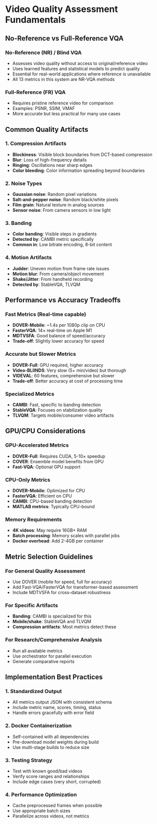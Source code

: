 # Video Quality Assessment Fundamentals

## No-Reference vs Full-Reference VQA

### No-Reference (NR) / Blind VQA
- Assesses video quality without access to original/reference video
- Uses learned features and statistical models to predict quality
- Essential for real-world applications where reference is unavailable
- All 13 metrics in this system are NR-VQA methods

### Full-Reference (FR) VQA
- Requires pristine reference video for comparison
- Examples: PSNR, SSIM, VMAF
- More accurate but less practical for many use cases

## Common Quality Artifacts

### 1. Compression Artifacts
- **Blockiness**: Visible block boundaries from DCT-based compression
- **Blur**: Loss of high-frequency details
- **Ringing**: Oscillations near sharp edges
- **Color bleeding**: Color information spreading beyond boundaries

### 2. Noise Types
- **Gaussian noise**: Random pixel variations
- **Salt-and-pepper noise**: Random black/white pixels
- **Film grain**: Natural texture in analog sources
- **Sensor noise**: From camera sensors in low light

### 3. Banding
- **Color banding**: Visible steps in gradients
- **Detected by**: CAMBI metric specifically
- **Common in**: Low bitrate encoding, 8-bit content

### 4. Motion Artifacts
- **Judder**: Uneven motion from frame rate issues
- **Motion blur**: From camera/object movement
- **Shake/Jitter**: From handheld recording
- **Detected by**: StableVQA, TLVQM

## Performance vs Accuracy Tradeoffs

### Fast Metrics (Real-time capable)
- **DOVER-Mobile**: ~1.4s per 1080p clip on CPU
- **FasterVQA**: 14× real-time on Apple M1
- **MDTVSFA**: Good balance of speed/accuracy
- **Trade-off**: Slightly lower accuracy for speed

### Accurate but Slower Metrics
- **DOVER-Full**: GPU required, higher accuracy
- **Video-BLIINDS**: Very slow (5+ min/video) but thorough
- **VIDEVAL**: 60 features, comprehensive but slower
- **Trade-off**: Better accuracy at cost of processing time

### Specialized Metrics
- **CAMBI**: Fast, specific to banding detection
- **StableVQA**: Focuses on stabilization quality
- **TLVQM**: Targets mobile/consumer video artifacts

## GPU/CPU Considerations

### GPU-Accelerated Metrics
- **DOVER-Full**: Requires CUDA, 5-10× speedup
- **COVER**: Ensemble model benefits from GPU
- **Fast-VQA**: Optional GPU support

### CPU-Only Metrics
- **DOVER-Mobile**: Optimized for CPU
- **FasterVQA**: Efficient on CPU
- **CAMBI**: CPU-based banding detection
- **MATLAB metrics**: Typically CPU-bound

### Memory Requirements
- **4K videos**: May require 16GB+ RAM
- **Batch processing**: Memory scales with parallel jobs
- **Docker overhead**: Add 2-4GB per container

## Metric Selection Guidelines

### For General Quality Assessment
- Use DOVER (mobile for speed, full for accuracy)
- Add Fast-VQA/FasterVQA for transformer-based assessment
- Include MDTVSFA for cross-dataset robustness

### For Specific Artifacts
- **Banding**: CAMBI is specialized for this
- **Mobile/shake**: StableVQA and TLVQM
- **Compression artifacts**: Most metrics detect these

### For Research/Comprehensive Analysis
- Run all available metrics
- Use orchestrator for parallel execution
- Generate comparative reports

## Implementation Best Practices

### 1. Standardized Output
- All metrics output JSON with consistent schema
- Include metric name, scores, timing, status
- Handle errors gracefully with error field

### 2. Docker Containerization
- Self-contained with all dependencies
- Pre-download model weights during build
- Use multi-stage builds to reduce size

### 3. Testing Strategy
- Test with known good/bad videos
- Verify score ranges and relationships
- Include edge cases (very short, corrupted)

### 4. Performance Optimization
- Cache preprocessed frames when possible
- Use appropriate batch sizes
- Parallelize across videos, not metrics